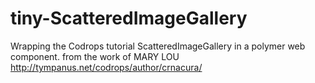 tiny-ScatteredImageGallery
==========================

Wrapping the Codrops tutorial ScatteredImageGallery in a polymer web component.
from the work of MARY LOU http://tympanus.net/codrops/author/crnacura/
